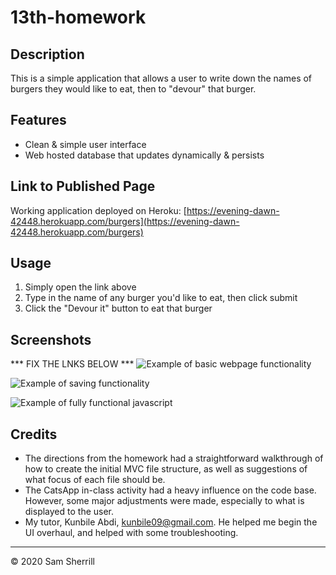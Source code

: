 # 13th-homework
## Description

This is a simple application that allows a user to write down the names of burgers they would like to eat, then to "devour" that burger.



## Features

- Clean & simple user interface
- Web hosted database that updates dynamically & persists 

## Link to Published Page

Working application deployed on Heroku: [https://evening-dawn-42448.herokuapp.com/burgers](https://evening-dawn-42448.herokuapp.com/burgers)

## Usage

1. Simply open the link above 
2. Type in the name of any burger you'd like to eat, then click submit
3. Click the "Devour it" button to eat that burger 

## Screenshots

*** FIX THE LNKS BELOW ***
![Example of basic webpage functionality](./assets/images/readme-screenshots/basic-website.png)

![Example of saving functionality](./assets/images/readme-screenshots/saving-functionality.png)

![Example of fully functional javascript](./assets/images/readme-screenshots/javascript-example.png)


## Credits

- The directions from the homework had a straightforward walkthrough of how to create the initial MVC file structure, as well as suggestions of what focus of each file should be.
- The CatsApp in-class activity had a heavy influence on the code base. However, some major adjustments were made, especially to what is displayed to the user.
- My tutor, Kunbile Abdi, [kunbile09@gmail.com](kunbile09@gmail.com). He helped me begin the UI overhaul, and helped with some troubleshooting.

---
© 2020 Sam Sherrill
